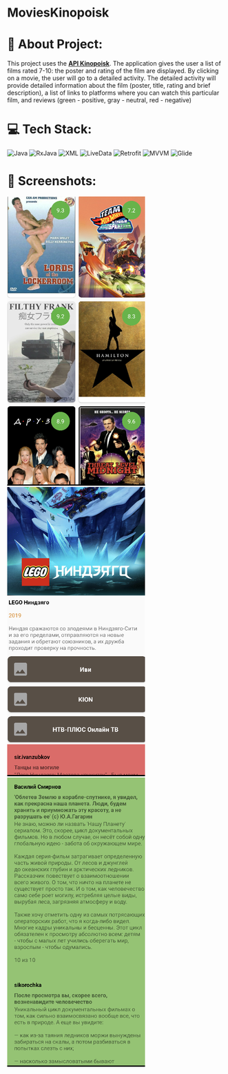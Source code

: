 # MoviesKinopoisk

# 💫 About Project:

This project uses the <a href="https://kinopoisk.dev"><b>API Kinopoisk</b></a>.
The application gives the user a list of films rated 7-10: the poster and rating of the film are displayed. 
By clicking on a movie, the user will go to a detailed activity. The detailed activity will provide detailed information about the film (poster, title, rating and brief description), a list of links to platforms where you can watch this particular film, and reviews (green - positive, gray - neutral, red - negative)

# 💻 Tech Stack:
 ![Java](https://img.shields.io/badge/java-5a0d78.svg?style=for-the-badge&logo=java&logoColor=white) ![RxJava](https://img.shields.io/badge/RxJava-21232a?style=for-the-badge) ![XML](https://img.shields.io/badge/XML-1c0f91?style=for-the-badge&logoColor=FABD14) ![LiveData](https://img.shields.io/badge/LiveData-%2320232a?style=for-the-badge) ![Retrofit](https://img.shields.io/badge/Retrofit-5a0d78?style=for-the-badge) ![MVVM](https://img.shields.io/badge/MVVM-1c0f91?style=for-the-badge) ![Glide](https://img.shields.io/badge/Glide-5a0d78?style=for-the-badge)


# 👾 Screenshots:
![Screenshot All Films](https://github.com/androidDelina/MoviesKinopoisk/blob/main/Снимок%20экрана%202023-09-10%20в%2023.55.10.png)
![Screenshot Detail Activity](https://github.com/androidDelina/MoviesKinopoisk/blob/main/Снимок%20экрана%202023-09-10%20в%2023.58.43.png)
![Screenshot Reviews](https://github.com/androidDelina/MoviesKinopoisk/blob/main/Снимок%20экрана%202023-09-10%20в%2023.59.10.png)
